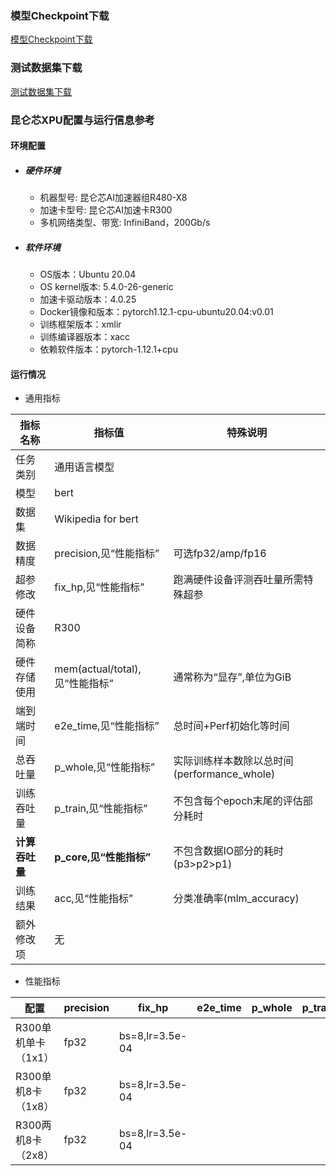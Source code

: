 ### 模型Checkpoint下载
[模型Checkpoint下载](../../benchmarks/bert/README.md#模型Checkpoint下载)
### 测试数据集下载
[测试数据集下载](../../benchmarks/bert/README.md#测试数据集下载)

### 昆仑芯XPU配置与运行信息参考
#### 环境配置
- ##### 硬件环境
  - 机器型号: 昆仑芯AI加速器组R480-X8
  - 加速卡型号: 昆仑芯AI加速卡R300
  - 多机网络类型、带宽: InfiniBand，200Gb/s

- ##### 软件环境
  - OS版本：Ubuntu 20.04
  - OS kernel版本: 5.4.0-26-generic
  - 加速卡驱动版本：4.0.25
  - Docker镜像和版本：pytorch1.12.1-cpu-ubuntu20.04:v0.01
  - 训练框架版本：xmlir
  - 训练编译器版本：xacc
  - 依赖软件版本：pytorch-1.12.1+cpu

#### 运行情况

* 通用指标

| 指标名称       | 指标值                         | 特殊说明                                    |
| -------------- | ------------------------------ | ------------------------------------------- |
| 任务类别       | 通用语言模型             |                                             |
| 模型           | bert                            |                                             |
| 数据集         | Wikipedia for bert              |                                             |
| 数据精度       | precision,见“性能指标”         | 可选fp32/amp/fp16                           |
| 超参修改       | fix_hp,见“性能指标”            | 跑满硬件设备评测吞吐量所需特殊超参          |
| 硬件设备简称   | R300                          |                                             |
| 硬件存储使用   | mem(actual/total),见“性能指标” | 通常称为“显存”,单位为GiB                    |
| 端到端时间     | e2e_time,见“性能指标”          | 总时间+Perf初始化等时间                     |
| 总吞吐量       | p_whole,见“性能指标”           | 实际训练样本数除以总时间(performance_whole) |
| 训练吞吐量     | p_train,见“性能指标”           | 不包含每个epoch末尾的评估部分耗时           |
| **计算吞吐量** | **p_core,见“性能指标”**        | 不包含数据IO部分的耗时(p3>p2>p1)            |
| 训练结果       | acc,见“性能指标”               | 分类准确率(mlm_accuracy)                    |
| 额外修改项     | 无                             |                                             |

* 性能指标

| 配置                | precision | fix_hp           | e2e_time | p_whole | p_train | p_core | mlm_accuracy   | mem       |
| ------------------- | --------- | ---------------- | -------- | ------- | ------- | ------ | ----- | --------- |
| R300单机单卡（1x1）  | fp32      | bs=8,lr=3.5e-04    |          |         |          |    |      |          |
| R300单机8卡（1x8）  | fp32      | bs=8,lr=3.5e-04    |           |         |         |    | 0.71  |  26.5/32.0  |
| R300两机8卡（2x8）  | fp32      | bs=8,lr=3.5e-04    |           |         |         |    |      |          |
